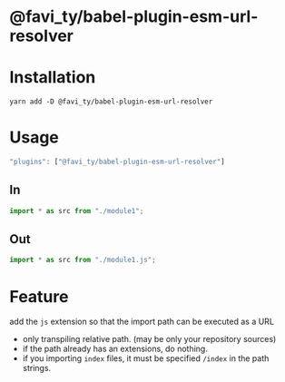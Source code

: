 # @favi_ty/babel-plugin-esm-url-resolver

# Installation

```
yarn add -D @favi_ty/babel-plugin-esm-url-resolver
```

# Usage

```js
"plugins": ["@favi_ty/babel-plugin-esm-url-resolver"]
```

## In

```js
import * as src from "./module1";
```

## Out

```js
import * as src from "./module1.js";
```

# Feature

add the `js` extension so that the import path can be executed as a URL

- only transpiling relative path. (may be only your repository sources)
- if the path already has an extensions, do nothing.
- if you importing `index` files, it must be specified `/index` in the path strings.
